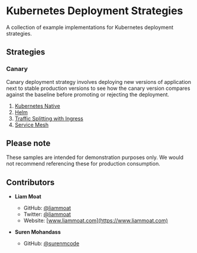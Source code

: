 # Kubernetes Deployment Strategies
A collection of example implementations for Kubernetes deployment strategies.

## Strategies

### Canary
Canary deployment strategy involves deploying new versions of application next to stable production versions to see how the canary version compares against the baseline before promoting or rejecting the deployment. 

1. [Kubernetes Native](./strategies/canary/01-kubernetes-native)
2. [Helm](./strategies/canary/02-helm)
3. [Traffic Splitting with Ingress](./strategies/canary/03-traffic-splitting-with-ingress)
4. [Service Mesh](./strategies/canary/04-service-mesh)

## Please note
These samples are intended for demonstration purposes only. We would not recommend referencing these for production consumption.

## Contributors

* **Liam Moat**

    * GitHub: [@liammoat](https://github.com/liammoat)
    * Twitter: [@liammoat](https://www.twitter.com/liammoat)
    * Website: [www.liammoat.com](https://www.liammoat.com)

* **Suren Mohandass**

    * GitHub: [@surenmcode](https://github.com/surenmcode)
